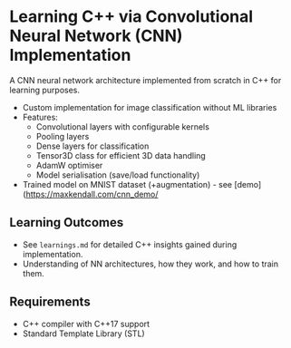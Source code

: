 # Learning C++ via Convolutional Neural Network (CNN) Implementation

A CNN neural network architecture implemented from scratch in C++ for learning purposes.

- Custom implementation for image classification without ML libraries
- Features:
  - Convolutional layers with configurable kernels
  - Pooling layers
  - Dense layers for classification
  - Tensor3D class for efficient 3D data handling
  - AdamW optimiser
  - Model serialisation (save/load functionality)
- Trained model on MNIST dataset (+augmentation) - see [demo](https://maxkendall.com/cnn_demo/

## Learning Outcomes
- See `learnings.md` for detailed C++ insights gained during implementation.
- Understanding of NN architectures, how they work, and how to train them.

## Requirements
- C++ compiler with C++17 support
- Standard Template Library (STL)



